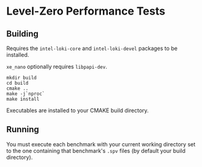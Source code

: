 # Level-Zero Performance Tests

## Building

Requires the `intel-loki-core` and `intel-loki-devel` packages to be installed.

`xe_nano` optionally requires `libpapi-dev`.

```
mkdir build
cd build
cmake ..
make -j`nproc`
make install
```

Executables are installed to your CMAKE build directory.

## Running

You must execute each benchmark with your current working directory set to the
one containing that benchmark's `.spv` files (by default your build directory).
